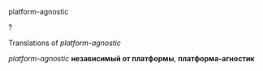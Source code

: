 platform-agnostic

?


Translations of _platform-agnostic_

_platform-agnostic_
**независимый от платформы**, **платформа-агностик**